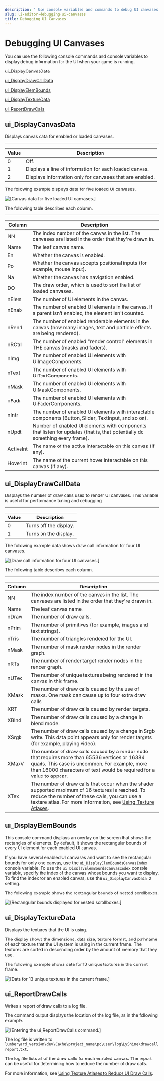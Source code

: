 ```yaml
---
description: ' Use console variables and commands to debug UI canvases in &ALYlong;. '
slug: ui-editor-debugging-ui-canvases
title: Debugging UI Canvases
---
```

# Debugging UI Canvases<a name="ui-editor-debugging-ui-canvases"></a>

You can use the following console commands and console variables to display debug information for the UI when your game is running\.

[ui\_DisplayCanvasData](#ui-editor-debugging-ui-canvases-display-canvas-data)

[ui\_DisplayDrawCallData](#ui-editor-debugging-ui-canvases-display-draw-call-data)

[ui\_DisplayElemBounds](#ui-editor-debugging-ui-canvases-display-elem-bounds)

[ui\_DisplayTextureData](#ui-editor-debugging-ui-canvases-display-texture-data)

[ui\_ReportDrawCalls](#ui-editor-debugging-ui-canvases-report-draw-calls)

## ui\_DisplayCanvasData<a name="ui-editor-debugging-ui-canvases-display-canvas-data"></a>

Displays canvas data for enabled or loaded canvases\.


****  

| Value | Description | 
| --- | --- | 
| 0 | Off\. | 
| 1 | Displays a line of information for each loaded canvas\. | 
| 2 | Displays information only for canvases that are enabled\. | 

The following example displays data for five loaded UI canvases\.

![\[Canvas data for five loaded UI canvases.\]](/images/userguide/game_ui_editor/ui-editor-debugging-ui-canvases-1.png)

The following table describes each column\.


****  

| **Column** | **Description** | 
| --- | --- | 
| NN | The index number of the canvas in the list\. The canvases are listed in the order that they're drawn in\. | 
| Name | The leaf canvas name\. | 
| En | Whether the canvas is enabled\. | 
| Po | Whether the canvas accepts positional inputs \(for example, mouse input\)\. | 
| Na | Whether the canvas has navigation enabled\. | 
| DO | The draw order, which is used to sort the list of loaded canvases\. | 
| nElem | The number of UI elements in the canvas\. | 
| nEnab | The number of enabled UI elements in the canvas\. If a parent isn't enabled, the element isn't counted\. | 
| nRend | The number of enabled renderable elements in the canvas \(how many images, text and particle effects are being rendered\)\. | 
| nRCtrl | The number of enabled "render control" elements in THE canvas \(masks and faders\)\. | 
| nImg | The number of enabled UI elements with UiImageComponents\. | 
| nText | The number of enabled UI elements with UiTextComponents\. | 
| nMask | The number of enabled UI elements with UiMaskComponents\. | 
| nFadr | The number of enabled UI elements with UiFaderComponents\. | 
| nIntr | The number of enabled UI elements with interactable components \(Button, Slider, TextInput, and so on\)\. | 
| nUpdt | Number of enabled UI elements with components that listen for updates \(that is, that potentially do something every frame\)\. | 
| ActiveInt | The name of the active interactable on this canvas \(if any\)\. | 
| HoverInt | The name of the current hover interactable on this canvas \(if any\)\. | 

## ui\_DisplayDrawCallData<a name="ui-editor-debugging-ui-canvases-display-draw-call-data"></a>

Displays the number of draw calls used to render UI canvases\. This variable is useful for performance tuning and debugging\.


****  

| Value | Description | 
| --- | --- | 
| 0 | Turns off the display\. | 
| 1 | Turns on the display\. | 

The following example data shows draw call information for four UI canvases\.

![\[Draw call information for four UI canvases.\]](/images/userguide/game_ui_editor/ui-editor-debugging-ui-canvases-2.png)

The following table describes each column\.


****  

| Column | Description | 
| --- | --- | 
| NN | The index number of the canvas in the list\. The canvases are listed in the order that they're drawn in\. | 
| Name | The leaf canvas name\. | 
| nDraw | The number of draw calls\. | 
| nPrim | The number of primitives \(for example, images and text strings\)\. | 
| nTris | The number of triangles rendered for the UI\. | 
| nMask | The number of mask render nodes in the render graph\. | 
| nRTs | The number of render target render nodes in the render graph\. | 
| nUTex | The number of unique textures being rendered in the canvas in this frame\. | 
| XMask | The number of draw calls caused by the use of masks\.  One mask can cause up to four extra draw calls\.  | 
| XRT | The number of draw calls caused by render targets\. | 
| XBlnd | The number of draw calls caused by a change in blend mode\. | 
| XSrgb | The number of draw calls caused by a change in Srgb write\. This data point appears only for render targets \(for example, playing video\)\. | 
| XMaxV | The number of draw calls caused by a render node that requires more than 65536 vertices or 16384 quads\. This case is uncommon\. For example, more than 16000 characters of text would be required for a value to appear\. | 
| XTex | The number of draw calls that occur when the shader supported maximum of 16 textures is reached\. To reduce the number of these calls, you can use a texture atlas\. For more information, see [Using Texture Atlases](/docs/userguide/ui/editor/texture-atlases.md)\. | 

## ui\_DisplayElemBounds<a name="ui-editor-debugging-ui-canvases-display-elem-bounds"></a>

This console command displays an overlay on the screen that shows the rectangles of elements\. By default, it shows the rectangular bounds of every UI element for each enabled UI canvas\.

If you have several enabled UI canvases and want to see the rectangular bounds for only one canvas, use the `ui_DisplayElemBoundsCanvasIndex` console variable\. To use the `ui_DisplayElemBoundsCanvasIndex` console variable, specify the index of the canvas whose bounds you want to display\. To find the index for an enabled canvas, use the `ui_DisplayCanvasData 2` setting\.

The following example shows the rectangular bounds of nested scrollboxes\.

![\[Rectangular bounds displayed for nested scrollboxes.\]](/images/userguide/game_ui_editor/ui-editor-debugging-ui-canvases-3.png)

## ui\_DisplayTextureData<a name="ui-editor-debugging-ui-canvases-display-texture-data"></a>

Displays the textures that the UI is using\.

The display shows the dimensions, data size, texture format, and pathname of each texture that the UI system is using in the current frame\. The textures are sorted in descending order by the amount of memory that they use\.

The following example shows data for 13 unique textures in the current frame\.

![\[Data for 13 unique textures in the current frame.\]](/images/userguide/game_ui_editor/ui-editor-debugging-ui-canvases-4.png)

## ui\_ReportDrawCalls<a name="ui-editor-debugging-ui-canvases-report-draw-calls"></a>

Writes a report of draw calls to a log file\.

The command output displays the location of the log file, as in the following example\.

![\[Entering the ui_ReportDrawCalls command.\]](/images/userguide/game_ui_editor/ui-editor-debugging-ui-canvases-5.png)

The log file is written to `lumberyard_version\dev\Cache\project_name\pc\user\log\LyShine\drawcallreport.txt`\.

The log file lists all of the draw calls for each enabled canvas\. The report can be useful for determining how to reduce the number of draw calls\.

For more information, see [Using Texture Atlases to Reduce UI Draw Calls](/docs/userguide/ui/editor/texture-atlases-using-texture-atlases-to-reduce-ui-draw-calls.md)\.